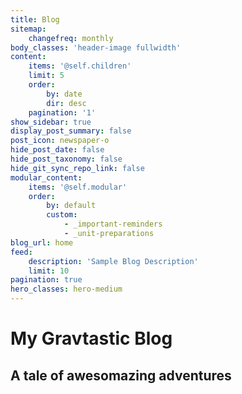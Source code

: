 ```yaml
---
title: Blog
sitemap:
    changefreq: monthly
body_classes: 'header-image fullwidth'
content:
    items: '@self.children'
    limit: 5
    order:
        by: date
        dir: desc
    pagination: '1'
show_sidebar: true
display_post_summary: false
post_icon: newspaper-o
hide_post_date: false
hide_post_taxonomy: false
hide_git_sync_repo_link: false
modular_content:
    items: '@self.modular'
    order:
        by: default
        custom:
            - _important-reminders
            - _unit-preparations
blog_url: home
feed:
    description: 'Sample Blog Description'
    limit: 10
pagination: true
hero_classes: hero-medium
---
```


# My Gravtastic Blog
## A tale of **awesomazing** adventures
